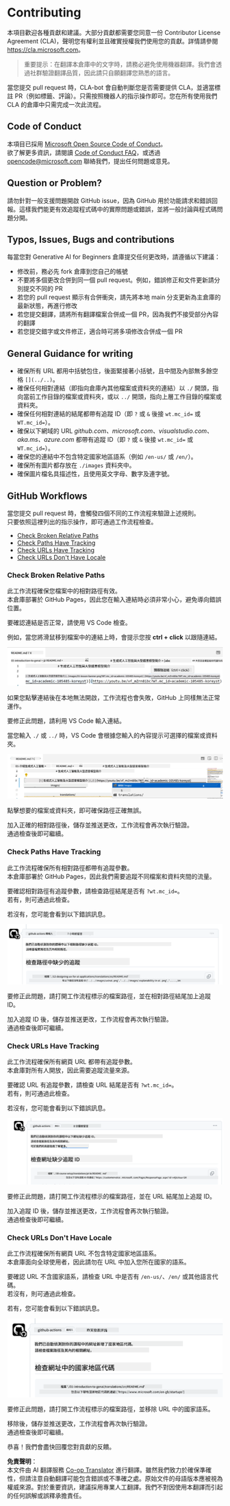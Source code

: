<!--
CO_OP_TRANSLATOR_METADATA:
{
  "original_hash": "57c41f2af71001a2cff9d8eb797cb843",
  "translation_date": "2025-07-09T05:50:07+00:00",
  "source_file": "CONTRIBUTING.md",
  "language_code": "hk"
}
-->
# Contributing

本項目歡迎各種貢獻和建議。大部分貢獻都需要您同意一份 Contributor License Agreement (CLA)，聲明您有權利並且確實授權我們使用您的貢獻。詳情請參閱  
<https://cla.microsoft.com>。

> 重要提示：在翻譯本倉庫中的文字時，請務必避免使用機器翻譯。我們會透過社群驗證翻譯品質，因此請只自願翻譯您熟悉的語言。

當您提交 pull request 時，CLA-bot 會自動判斷您是否需要提供 CLA，並適當標註 PR（例如標籤、評論）。只需按照機器人的指示操作即可。您在所有使用我們 CLA 的倉庫中只需完成一次此流程。

## Code of Conduct

本項目已採用 [Microsoft Open Source Code of Conduct](https://opensource.microsoft.com/codeofconduct/?WT.mc_id=academic-105485-koreyst)。  
欲了解更多資訊，請閱讀 [Code of Conduct FAQ](https://opensource.microsoft.com/codeofconduct/faq/?WT.mc_id=academic-105485-koreyst)，或透過 [opencode@microsoft.com](mailto:opencode@microsoft.com) 聯絡我們，提出任何問題或意見。

## Question or Problem?

請勿針對一般支援問題開啟 GitHub issue，因為 GitHub 用於功能請求和錯誤回報。這樣我們能更有效追蹤程式碼中的實際問題或錯誤，並將一般討論與程式碼問題分開。

## Typos, Issues, Bugs and contributions

每當您對 Generative AI for Beginners 倉庫提交任何更改時，請遵循以下建議：

* 修改前，務必先 fork 倉庫到您自己的帳號
* 不要將多個更改合併到同一個 pull request。例如，錯誤修正和文件更新請分別提交不同的 PR
* 若您的 pull request 顯示有合併衝突，請先將本地 main 分支更新為主倉庫的最新狀態，再進行修改
* 若您提交翻譯，請將所有翻譯檔案合併成一個 PR，因為我們不接受部分內容的翻譯
* 若您提交錯字或文件修正，適合時可將多項修改合併成一個 PR

## General Guidance for writing

- 確保所有 URL 都用中括號包住，後面緊接著小括號，且中間及內部無多餘空格 `[](../..)`。
- 確保任何相對連結（即指向倉庫內其他檔案或資料夾的連結）以 `./` 開頭，指向當前工作目錄的檔案或資料夾，或以 `../` 開頭，指向上層工作目錄的檔案或資料夾。
- 確保任何相對連結的結尾都帶有追蹤 ID（即 `?` 或 `&` 後接 `wt.mc_id=` 或 `WT.mc_id=`）。
- 確保以下網域的 URL _github.com、microsoft.com、visualstudio.com、aka.ms、azure.com_ 都帶有追蹤 ID（即 `?` 或 `&` 後接 `wt.mc_id=` 或 `WT.mc_id=`）。
- 確保您的連結中不包含特定國家地區語系（例如 `/en-us/` 或 `/en/`）。
- 確保所有圖片都存放在 `./images` 資料夾中。
- 確保圖片檔名具描述性，且使用英文字母、數字及連字號。

## GitHub Workflows

當您提交 pull request 時，會觸發四個不同的工作流程來驗證上述規則。  
只要依照這裡列出的指示操作，即可通過工作流程檢查。

- [Check Broken Relative Paths](../..)
- [Check Paths Have Tracking](../..)
- [Check URLs Have Tracking](../..)
- [Check URLs Don't Have Locale](../..)

### Check Broken Relative Paths

此工作流程確保您檔案中的相對路徑有效。  
本倉庫部署於 GitHub Pages，因此您在輸入連結時必須非常小心，避免導向錯誤位置。

要確認連結是否正常，請使用 VS Code 檢查。

例如，當您將滑鼠移到檔案中的連結上時，會提示您按 **ctrl + click** 以跟隨連結。

![VS code follow links screenshot](../../translated_images/vscode-follow-link.85520ab6a1237adcf01cc9cd8c228ce7b32ae685a034250bd5109e2682b9dfca.hk.png)

如果您點擊連結後在本地無法開啟，工作流程也會失敗，GitHub 上同樣無法正常運作。

要修正此問題，請利用 VS Code 輸入連結。

當您輸入 `./` 或 `../` 時，VS Code 會根據您輸入的內容提示可選擇的檔案或資料夾。

![VS code select relative path screenshot](../../translated_images/vscode-select-relative-path.3804eb73c3a9e5f2d345e3d3288f8173a9e584254d0e505d8bcbc6461dbf1f6c.hk.png)

點擊想要的檔案或資料夾，即可確保路徑正確無誤。

加入正確的相對路徑後，儲存並推送更改，工作流程會再次執行驗證。  
通過檢查後即可繼續。

### Check Paths Have Tracking

此工作流程確保所有相對路徑都帶有追蹤參數。  
本倉庫部署於 GitHub Pages，因此我們需要追蹤不同檔案和資料夾間的流量。

要確認相對路徑有追蹤參數，請檢查路徑結尾是否有 `?wt.mc_id=`。  
若有，則可通過此檢查。

若沒有，您可能會看到以下錯誤訊息。

![GitHub check paths missing tracking comment screenshot](../../translated_images/github-check-paths-missing-tracking-comment.880d4afe03e898ffadeebe0f61f7fdea7525c25238bead9fecabc81a0a83b1c0.hk.png)

要修正此問題，請打開工作流程標示的檔案路徑，並在相對路徑結尾加上追蹤 ID。

加入追蹤 ID 後，儲存並推送更改，工作流程會再次執行驗證。  
通過檢查後即可繼續。

### Check URLs Have Tracking

此工作流程確保所有網頁 URL 都帶有追蹤參數。  
本倉庫對所有人開放，因此需要追蹤流量來源。

要確認 URL 有追蹤參數，請檢查 URL 結尾是否有 `?wt.mc_id=`。  
若有，則可通過此檢查。

若沒有，您可能會看到以下錯誤訊息。

![GitHub check urls missing tracking comment screenshot](../../translated_images/github-check-urls-missing-tracking-comment.1bd00d20b24a1e2e3179e59e1bd7d44f16637a1bb1ab265562565251166841ef.hk.png)

要修正此問題，請打開工作流程標示的檔案路徑，並在 URL 結尾加上追蹤 ID。

加入追蹤 ID 後，儲存並推送更改，工作流程會再次執行驗證。  
通過檢查後即可繼續。

### Check URLs Don't Have Locale

此工作流程確保所有網頁 URL 不包含特定國家地區語系。  
本倉庫面向全球使用者，因此請勿在 URL 中加入您所在國家的語系。

要確認 URL 不含國家語系，請檢查 URL 中是否有 `/en-us/`、`/en/` 或其他語言代碼。  
若沒有，則可通過此檢查。

若有，您可能會看到以下錯誤訊息。

![GitHub check country locale comment screenshot](../../translated_images/github-check-country-locale-comment.2f4fe93228161dee6ec8210f3d6ccc66af6864f6b178b8d96f30818498fba72a.hk.png)

要修正此問題，請打開工作流程標示的檔案路徑，並移除 URL 中的國家語系。

移除後，儲存並推送更改，工作流程會再次執行驗證。  
通過檢查後即可繼續。

恭喜！我們會盡快回覆您對貢獻的反饋。

**免責聲明**：  
本文件由 AI 翻譯服務 [Co-op Translator](https://github.com/Azure/co-op-translator) 進行翻譯。雖然我們致力於確保準確性，但請注意自動翻譯可能包含錯誤或不準確之處。原始文件的母語版本應被視為權威來源。對於重要資訊，建議採用專業人工翻譯。我們不對因使用本翻譯而引起的任何誤解或誤釋承擔責任。